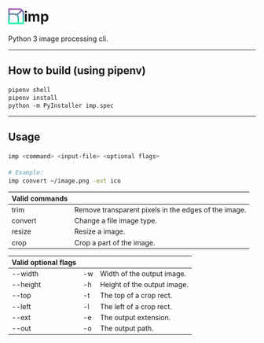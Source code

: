 <h1><img src="icon/icon.png" align="left" width="32" height="32">imp</h1>
Python 3 image processing cli.


---

## How to build (using pipenv)

```batch
pipenv shell
pipenv install
python -m PyInstaller imp.spec
```

---

## Usage

```bash
imp <command> <input-file> <optional flags>

# Example:
imp convert ~/image.png -ext ico
```


| Valid commands    ||
|---------|------------------------------------------------------|
| trim    | Remove transparent pixels in the edges of the image. |
| convert | Change a file image type.                            |
| resize  | Resize a image.                                      |
| crop    | Crop a part of the image.                            |  


| Valid  optional flags    |||
|--------- |----|------------------------------------------------------|
| --width  | -w | Width of the output image.                           |
| --height | -h | Height of the output image.                          |
| --top    | -t | The top of a crop rect.                              |
| --left   | -l | The left of a crop rect.                             |
| --ext    | -e | The output extension.                                |
| --out    | -o | The output path.                                     |  

